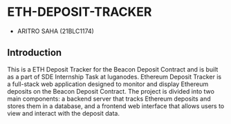 # ETH-DEPOSIT-TRACKER

- ARITRO SAHA (21BLC1174)

## Introduction

This is a ETH Deposit Tracker for the Beacon Deposit Contract and is built as a part of SDE Internship Task at luganodes.
Ethereum Deposit Tracker is a full-stack web application designed to monitor and display Ethereum deposits on the Beacon Deposit Contract. The project is divided into two main components: a backend server that tracks Ethereum deposits and stores them in a database, and a frontend web interface that allows users to view and interact with the deposit data.

